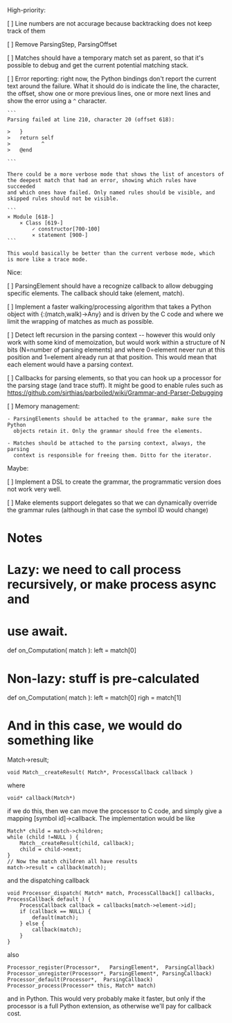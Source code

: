 
High-priority:

[ ] Line numbers are not accurage because backtracking does not keep track of them

[ ] Remove ParsingStep, ParsingOffset

[ ] Matches should have a temporary match set as parent, so that it's possible to debug
    and get the current potential matching stack. 

[ ] Error reporting: right now, the Python bindings don't report the current
    text around the failure. What it should do is indicate the line, the character,
	the offset, show one or more previous lines, one or more next lines and
	show the error using a `^` character.


	```
	Parsing failed at line 210, character 20 (offset 618):

	>	}
	>	return self
	>	       ^
	>	@end

	```

	There could be a more verbose mode that shows the list of ancestors of
	the deepest match that had an error, showing which rules have succeeded
	and which ones have failed. Only named rules should be visible, and
	skipped rules should not be visible.

	```
	⨯ Module [618-]
		⨯ Class [619-]
			✓ constructor[700-100]
			⨯ statement [900-]
	```

	This would basically be better than the current verbose mode, which
	is more like a trace mode.

Nice:

[ ] ParsingElement should have a recognize callback to allow debugging specific
    elements. The callback should take (element, match).

[ ] Implement a faster walking/processing algorithm that takes a Python
    object with {<symbol id>:(match,walk)→Any} and is driven by the C code
	and where we limit the wrapping of matches as much as possible.
 
[ ] Detect left recursion in the parsing context -- however this would
    only work with some kind of memoization, but would work within a structure
	of N bits (N=number of parsing elements) and where 0=element never run
	at this position and 1=element already run at that position. This would
	mean that each element would have a parsing context.

[ ] Callbacks for parsing elements, so that you can hook up a processor
    for the parsing stage (and trace stuff). It might be good to enable rules
    such as https://github.com/sirthias/parboiled/wiki/Grammar-and-Parser-Debugging


[ ] Memory management: 

    - ParsingElements should be attached to the grammar, make sure the Python
      objects retain it. Only the grammar should free the elements.

    - Matches should be attached to the parsing context, always, the parsing
      context is responsible for freeing them. Ditto for the iterator.

Maybe:

[ ] Implement a DSL to create the grammar, the programmatic version
    does not work very well.

[ ] Make elements support delegates so that we can dynamically override
    the grammar rules (although in that case the symbol ID would change)


Notes
=====



# Lazy: we need to call process recursively, or make process async and 
# use await.
def on_Computation( match ):
	left = match[0]

# Non-lazy: stuff is pre-calculated
def on_Computation( match ):
	left = match[0]
	righ = match[1]

# And in this case, we would do something like

Match->result;

	void Match__createResult( Match*, ProcessCallback callback )

where 

	void* callback(Match*)

if we do this, then we can move the processor to C code, and simply give
a mapping [symbol id]->callback. The implementation would be like

	Match* child = match->children;
	while (child !=NULL ) {
		Match__createResult(child, callback);
		child = child->next;
	}
	// Now the match children all have results
	match->result = callback(match);
	
and the dispatching callback

	void Processor_dispatch( Match* match, ProcessCallback[] callbacks, ProcessCallback default ) {
		ProcessCallback callback = callbacks[match->element->id];
		if (callback == NULL) {
			default(match);
		} else {
			callback(match);
		}
	}

also

	Processor_register(Processor*,   ParsingElement*,  ParsingCallback)
	Processor_unregister(Processor*, ParsingElement*, ParsingCallback)
	Processor_default(Processor*,  ParsingCallback)
	Processor_process(Processor* this, Match* match)

and in Python. This would very probably make it faster, but only if the processor
is a full Python extension, as otherwise we'll pay for callback cost.


